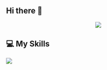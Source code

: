 ## Hi there 👋
<p align="center">
  <a href="https://github.com/mahmoud-salah">
    <img src="https://readme-typing-svg.demolab.com/?lines=Hey%2C+this+is+Mahmoud+%F0%9F%91%8B;Mobile+Developer+(iOS+%26+Android);ITI+Graduate;Electrical+Engineering+Background;Always+Learning&center=true&width=500&height=45&color=00BFFF&vCenter=true&size=22">
  </a>
</p>

## 💻 My Skills
<p align="left">
  <img src="https://skillicons.dev/icons?i=swift,apple,firebase,kotlin,java,c,cpp,git,github,linkedin,vscode,mysql,android,postman](https://skillicons.dev/icons?i=swift,apple,firebase,kotlin,java,c,cpp,git,github,linkedin,vscode,mysql,androidstudio,postman)"/>
</p>

<!--
**mahmoud126d/mahmoud126d** is a ✨ _special_ ✨ repository because its `README.md` (this file) appears on your GitHub profile.

Here are some ideas to get you started:

- 🔭 I’m currently working on ...
- 🌱 I’m currently learning ...
- 👯 I’m looking to collaborate on ...
- 🤔 I’m looking for help with ...
- 💬 Ask me about ...
- 📫 How to reach me: ...
- 😄 Pronouns: ...
- ⚡ Fun fact: ...
-->
